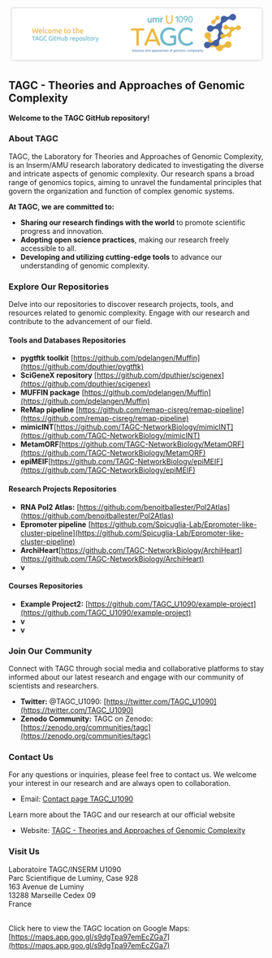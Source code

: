 ![Header](./github-header-image.png)

## **TAGC - Theories and Approaches of Genomic Complexity**

**Welcome to the TAGC GitHub repository!**

### About TAGC

TAGC, the Laboratory for Theories and Approaches of Genomic Complexity, is an Inserm/AMU research laboratory dedicated to investigating the diverse and intricate aspects of genomic complexity. Our research spans a broad range of genomics topics, aiming to unravel the fundamental principles that govern the organization and function of complex genomic systems.

**At TAGC, we are committed to:**

* **Sharing our research findings with the world** to promote scientific progress and innovation.
* **Adopting open science practices**, making our research freely accessible to all.
* **Developing and utilizing cutting-edge tools** to advance our understanding of genomic complexity.

### Explore Our Repositories

Delve into our repositories to discover research projects, tools, and resources related to genomic complexity. Engage with our research and contribute to the advancement of our field.

#### Tools and Databases Repositories

* **pygtftk toolkit** [https://github.com/pdelangen/Muffin](https://github.com/dputhier/pygtftk)
* **SciGeneX repository** [https://github.com/dputhier/scigenex](https://github.com/dputhier/scigenex)
* **MUFFIN package** [https://github.com/pdelangen/Muffin](https://github.com/pdelangen/Muffin)
* **ReMap pipeline** [https://github.com/remap-cisreg/remap-pipeline](https://github.com/remap-cisreg/remap-pipeline)
* **mimicINT**[https://github.com/TAGC-NetworkBiology/mimicINT](https://github.com/TAGC-NetworkBiology/mimicINT)
* **MetamORF**[https://github.com/TAGC-NetworkBiology/MetamORF](https://github.com/TAGC-NetworkBiology/MetamORF)
* **epiMEIF**[https://github.com/TAGC-NetworkBiology/epiMEIF](https://github.com/TAGC-NetworkBiology/epiMEIF)
 
#### Research Projects Repositories

* **RNA Pol2 Atlas:** [https://github.com/benoitballester/Pol2Atlas](https://github.com/benoitballester/Pol2Atlas)
* **Epromoter pipeline** [https://github.com/Spicuglia-Lab/Epromoter-like-cluster-pipeline](https://github.com/Spicuglia-Lab/Epromoter-like-cluster-pipeline)
* **ArchiHeart**[https://github.com/TAGC-NetworkBiology/ArchiHeart](https://github.com/TAGC-NetworkBiology/ArchiHeart)
* **v**[]()

#### Courses Repositories

* **Example Project2:** [https://github.com/TAGC_U1090/example-project](https://github.com/TAGC_U1090/example-project)
* **v**[]()
* **v**[]()

### Join Our Community

Connect with TAGC through social media and collaborative platforms to stay informed about our latest research and engage with our community of scientists and researchers.

* **Twitter:** @TAGC_U1090: [https://twitter.com/TAGC_U1090](https://twitter.com/TAGC_U1090)
* **Zenodo Community:** TAGC on Zenodo: [https://zenodo.org/communities/tagc](https://zenodo.org/communities/tagc)

### Contact Us

For any questions or inquiries, please feel free to contact us. We welcome your interest in our research and are always open to collaboration.

* Email: [Contact page TAGC_U1090](https://tagc.univ-amu.fr/en/contact)

Learn more about the TAGC and our research at our official website

* Website: [TAGC - Theories and Approaches of Genomic Complexity](https://tagc.univ-amu.fr/)

### Visit Us

Laboratoire TAGC/INSERM U1090<br>
Parc Scientifique de Luminy, Case 928<br>
163 Avenue de Luminy <br>
13288 Marseille Cedex 09 <br>
France<br><br>

Click here to view the TAGC location on Google Maps: [https://maps.app.goo.gl/s9dgTpa97emEcZGa7](https://maps.app.goo.gl/s9dgTpa97emEcZGa7)

